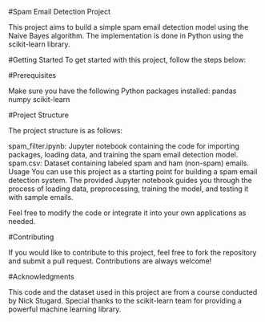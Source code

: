 #Spam Email Detection Project

This project aims to build a simple spam email detection model using the Naive Bayes algorithm. The implementation is done in Python using the scikit-learn library.

#Getting Started
To get started with this project, follow the steps below:

#Prerequisites

Make sure you have the following Python packages installed:
pandas
numpy
scikit-learn

#Project Structure

The project structure is as follows:

spam_filter.ipynb: Jupyter notebook containing the code for importing packages, loading data, and training the spam email detection model.
spam.csv: Dataset containing labeled spam and ham (non-spam) emails.
Usage
You can use this project as a starting point for building a spam email detection system. The provided Jupyter notebook guides you through the process of loading data, preprocessing, training the model, and testing it with sample emails.

Feel free to modify the code or integrate it into your own applications as needed.

#Contributing

If you would like to contribute to this project, feel free to fork the repository and submit a pull request. Contributions are always welcome!

#Acknowledgments

This code and the dataset used in this project are from a course conducted by Nick Stugard.
Special thanks to the scikit-learn team for providing a powerful machine learning library.
